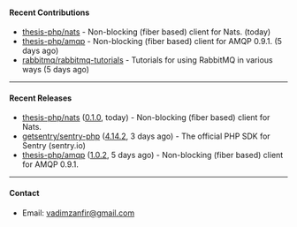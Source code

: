 #### Recent Contributions

- [thesis-php/nats](https://github.com/thesis-php/nats) - Non-blocking (fiber based) client for Nats. (today)
- [thesis-php/amqp](https://github.com/thesis-php/amqp) - Non-blocking (fiber based) client for AMQP 0.9.1. (5 days ago)
- [rabbitmq/rabbitmq-tutorials](https://github.com/rabbitmq/rabbitmq-tutorials) - Tutorials for using RabbitMQ in various ways (5 days ago)

---

#### Recent Releases

- [thesis-php/nats](https://github.com/thesis-php/nats) ([0.1.0](https://github.com/thesis-php/nats/releases/tag/0.1.0), today) - Non-blocking (fiber based) client for Nats.
- [getsentry/sentry-php](https://github.com/getsentry/sentry-php) ([4.14.2](https://github.com/getsentry/sentry-php/releases/tag/4.14.2), 3 days ago) - The official PHP SDK for Sentry (sentry.io)
- [thesis-php/amqp](https://github.com/thesis-php/amqp) ([1.0.2](https://github.com/thesis-php/amqp/releases/tag/1.0.2), 5 days ago) - Non-blocking (fiber based) client for AMQP 0.9.1.

---

#### Contact

- Email: [vadimzanfir@gmail.com](mailto://vadimzanfir@gmail.com)
